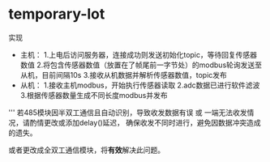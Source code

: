 # temporary-lot

实现
- 主机：
  1.上电后访问服务器，连接成功则发送初始化topic，等待回复传感器数值
  2.将包含传感器数值（放置在了帧尾前一字节处）的modbus轮询发送至从机，目前间隔10s
  3.接收从机数据并解析传感器数值，topic发布
- 从机：
  1.接收主机modbus，开始执行传感器读取
  2.adc数据已进行软件滤波
  3.根据传感器数量生成不同长度modbus并发布

'''
若485模块因半双工通信且自动识别，导致收发数据有误 或 一端无法收发情况，请酌情更改或添加delay()延迟，
确保收发不同时进行，避免因数据冲突造成的遗失。

或者更改成全双工通信模块，将**有效**解决此问题。
